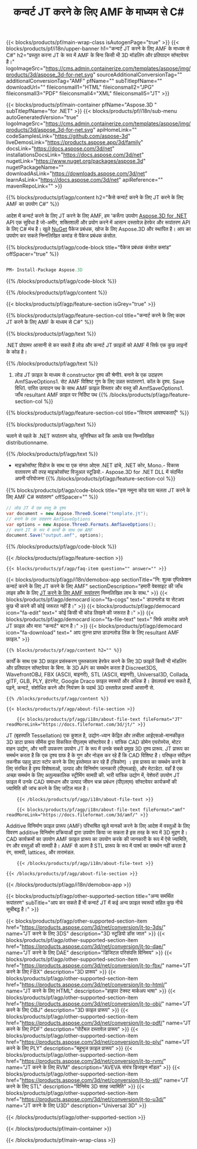 ﻿---
title: कन्वर्ट JT करने के लिए AMF के माध्यम से C# 
weight: 190
url: /hi/net/conversion/jt-to-amf/ 
description: नमूना कोड के लिए JT करने के लिए AMF C# रूपांतरण है। उपयोग API उदाहरण कोड बैच के लिए JT फ़ाइलों को AMF भीतर रूपांतरण वीबी .NET, एएसपी .NET या किसी भी .NET आधारित आवेदन है।
---
{{< blocks/products/pf/main-wrap-class isAutogenPage="true" >}}
{{< blocks/products/pf/i18n/upper-banner h1="कन्वर्ट JT करने के लिए AMF के माध्यम से C#" h2="प्रस्तुत करना JT के रूप में AMF के बिना किसी भी 3D मॉडलिंग और प्रतिपादन सॉफ्टवेयर है।" logoImageSrc="https://cms.admin.containerize.com/templates/aspose/img/products/3d/aspose_3d-for-net.svg" sourceAdditionalConversionTag="" additionalConversionTag="AMF" pfName="" subTitlepfName="" downloadUrl="" fileiconsmall1="HTML" fileiconsmall2="JPG" fileiconsmall3="PDF" fileiconsmall4="XML" fileiconsmall5="JT" >}}

{{< blocks/products/pf/main-container pfName="Aspose.3D " subTitlepfName="for .NET" >}}
{{< blocks/products/pf/i18n/sub-menu autoGeneratedVersion="true" logoImageSrc="https://cms.admin.containerize.com/templates/aspose/img/products/3d/aspose_3d-for-net.svg" apiHomeLink="" codeSamplesLink="https://github.com/aspose-3d" liveDemosLink="https://products.aspose.app/3d/family" docsLink="https://docs.aspose.com/3d/net" installationsDocsLink="https://docs.aspose.com/3d/net" nugetLink="https://www.nuget.org/packages/aspose.3d" nugetPackageName="" downloadAsLink="https://downloads.aspose.com/3d/net" learnAsLink="https://docs.aspose.com/3d/net" apiReference="" mavenRepoLink="" >}}

{{% blocks/products/pf/agp/content h2="कैसे कन्वर्ट करने के लिए JT करने के लिए AMF का उपयोग C#" %}}

 आदेश में कन्वर्ट करने के लिए JT करने के लिए AMF, हम 'करूँगा उपयोग
 [Aspose.3D for .NET](https://products.aspose.com/3d/net) 
 API एक सुविधा है जो-अमीर, शक्तिशाली और प्रयोग करने में आसान दस्तावेज़ हेरफेर और रूपांतरण API के लिए C# मंच है। खुले
 [NuGet](https://www.nuget.org/packages/aspose.3d) 
 पैकेज प्रबंधक, खोज के लिए
 Aspose.3D 
 और स्थापित है। आप का उपयोग कर सकते निम्नलिखित कमांड से पैकेज प्रबंधक कंसोल.

{{% blocks/products/pf/agp/code-block title="पैकेज प्रबंधक कंसोल कमांड" offSpacer="true" %}}

```cs

PM> Install-Package Aspose.3D


```

{{% /blocks/products/pf/agp/code-block %}}

{{% /blocks/products/pf/agp/content %}}

{{< blocks/products/pf/agp/feature-section isGrey="true" >}}

{{% blocks/products/pf/agp/feature-section-col title="कन्वर्ट करने के लिए कदम JT करने के लिए AMF के माध्यम से C#" %}}

{{% blocks/products/pf/agp/text %}}

 .NET प्रोग्रामर आसानी से कर सकते हैं लोड और कन्वर्ट JT फ़ाइलों को AMF में सिर्फ एक कुछ लाइनों के कोड है।

{{% /blocks/products/pf/agp/text %}}

1. लोड JT फ़ाइल के माध्यम से constructor दृश्य की श्रेणी1. बनाने के एक उदाहरण AmfSaveOptions1. सेट AMF विशिष्ट गुण के लिए उन्नत रूपांतरण1. कॉल के दृश्य. Save विधि1. पारित उत्पादन पथ के साथ AMF फ़ाइल विस्तार और वस्तु की AmfSaveOptions1. जाँच resultant AMF फ़ाइल पर निर्दिष्ट पथ
{{% /blocks/products/pf/agp/feature-section-col %}}

{{% blocks/products/pf/agp/feature-section-col title="सिस्टम आवश्यकताएँ" %}}

{{% blocks/products/pf/agp/text %}}

 चलाने से पहले के .NET रूपांतरण कोड, सुनिश्चित करें कि आपके पास निम्नलिखित distributionname.

{{% /blocks/products/pf/agp/text %}}

- माइक्रोसॉफ्ट विंडोज के साथ या एक संगत ओएस .NET ढांचे, .NET कोर, Mono.- विकास वातावरण की तरह माइक्रोसॉफ्ट विजुअल स्टूडियो.- Aspose.3D for .NET DLL में संदर्भित अपनी परियोजना
{{% /blocks/products/pf/agp/feature-section-col %}}

{{% blocks/products/pf/agp/code-block title="इस नमूना कोड पता चलता JT करने के लिए AMF C# रूपांतरण" offSpacer="" %}}

```cs
// लोड JT में एक वस्तु के दृश्य 
var document = new Aspose.ThreeD.Scene("template.jt");
// बनाने के एक उदाहरण AmfSaveOptions 
var options = new Aspose.ThreeD.Formats.AmfSaveOptions();
// बचाने JT के रूप में कार्यों के साथ एक AMF 
document.Save("output.amf", options); 


```

{{% /blocks/products/pf/agp/code-block %}}

{{< /blocks/products/pf/agp/feature-section >}}

    {{< blocks/products/pf/agp/faq-item question="" answer="" >}}
 

<!-- aboutfile Starts -->

{{< blocks/products/pf/agp/i18n/demobox-app sectionTitle="नि: शुल्क एप्लिकेशन कन्वर्ट करने के लिए JT करने के लिए AMF" sectionDescription="हमारी वेबसाइट की जाँच लाइव क़ौम के लिए [JT करने के लिए AMF रूपांतरण](https://products.aspose.app/3d/conversion/jt-to-amf) निम्नलिखित लाभ के साथ." >}}
        {{< blocks/products/pf/agp/democard icon="fa-cogs" text=" डाउनलोड या सेटअप कुछ भी करने की कोई जरूरत नहीं है।" >}}
        {{< blocks/products/pf/agp/democard icon="fa-edit" text=" कोई किसी भी कोड लिखने की जरूरत है।" >}}
        {{< blocks/products/pf/agp/democard icon="fa-file-text" text=" सिर्फ अपलोड अपने JT फ़ाइल और मारा \"कन्वर्ट\" बटन है।" >}}
        {{< blocks/products/pf/agp/democard icon="fa-download" text=" आप तुरन्त प्राप्त डाउनलोड लिंक के लिए resultant AMF फ़ाइल." >}}

    {{% blocks/products/pf/agp/content h2="" %}}

 कार्यों के साथ एक 3D फ़ाइल प्रसंस्करण पुस्तकालय हेरफेर करने के लिए 3D फ़ाइलें किसी भी मॉडलिंग और प्रतिपादन सॉफ्टवेयर के बिना. के 3D API का समर्थन करता है Discreet3DS, WavefrontOBJ, FBX (ASCII, बाइनरी), STL (ASCII, बाइनरी), Universal3D, Collada, glTF, GLB, PLY, इंटरनेट, Google Draco फ़ाइल स्वरूपों और अधिक है। डेवलपर्स बना सकते हैं, पढ़ने, कन्वर्ट, संशोधित करने और नियंत्रण के पदार्थ 3D दस्तावेज़ प्रारूपों आसानी से.



    {{% /blocks/products/pf/agp/content %}}

    {{< blocks/products/pf/agp/about-file-section >}}

        {{< blocks/products/pf/agp/i18n/about-file-text fileFormat="JT" readMoreLink="https://docs.fileformat.com/3d/jt/" >}}
JT (बृहस्पति Tessellation) एक कुशल है, उद्योग-ध्यान केंद्रित और लचीला आईएसओ-मानकीकृत 3D डाटा प्रारूप सीमेंस द्वारा विकसित पीएलएम सॉफ्टवेयर है। यांत्रिक CAD डोमेन एयरोस्पेस, मोटर वाहन उद्योग, और भारी उपकरण उपयोग JT के रूप में उनके सबसे प्रमुख 3D दृश्य प्रारूप. JT प्रारूप का समर्थन करता है कि एक दृश्य ग्राफ है के गुण और नोड्स कर रहे हैं कि CAD विशिष्ट है। परिष्कृत संपीड़न तकनीक पहलू डाटा स्टोर करने के लिए इस्तेमाल कर रहे हैं (त्रिकोण) । इस प्रारूप का समर्थन करने के लिए संरचित है दृश्य विशेषताओं, उत्पाद और विनिर्माण जानकारी (पीएमआई), और मेटाडेटा. वहाँ है एक अच्छा समर्थन के लिए अतुल्यकालिक स्ट्रीमिंग सामग्री की. भारी यांत्रिक उद्योग में, पेशेवरों उपयोग JT फ़ाइल में उनके CAD समाधान और उत्पाद जीवन चक्र प्रबंधन (पीएलएम) सॉफ्टवेयर कार्यक्रमों की ज्यामिति की जांच करने के लिए जटिल माल है।

        {{< /blocks/products/pf/agp/i18n/about-file-text >}}

        {{< blocks/products/pf/agp/i18n/about-file-text fileFormat="amf" readMoreLink="https://docs.fileformat.com/3d/amf/" >}}
Additive विनिर्माण फ़ाइल प्रारूप (AMF) परिभाषित खुले मानकों करने के लिए आदेश में वस्तुओं के लिए विवरण additive विनिर्माण प्रक्रियाओं द्वारा उपयोग किया जा सकता है इस तरह के रूप में 3D मुद्रण है। CAD कार्यक्रमों का उपयोग AMF फ़ाइल प्रारूप का उपयोग करके की जानकारी के रूप में ऐसे ज्यामिति, रंग और वस्तुओं की सामग्री है। AMF से अलग है STL प्रारूप के रूप में पार्श्व का समर्थन नहीं करता है रंग, सामग्री, lattices, और तारामंडल.

        {{< /blocks/products/pf/agp/i18n/about-file-text >}}

    {{< /blocks/products/pf/agp/about-file-section >}}

{{< /blocks/products/pf/agp/i18n/demobox-app >}}

<!-- aboutfile Ends -->

{{< blocks/products/pf/agp/other-supported-section title="अन्य समर्थित रूपांतरण" subTitle="आप कर सकते हैं भी कन्वर्ट JT में कई अन्य फ़ाइल स्वरूपों सहित कुछ नीचे सूचीबद्ध है।" >}}

{{< blocks/products/pf/agp/other-supported-section-item href="https://products.aspose.com/3d/net/conversion/jt-to-3ds/" name="JT करने के लिए 3DS" description="3D स्टूडियो डॉस जाल" >}}
{{< blocks/products/pf/agp/other-supported-section-item href="https://products.aspose.com/3d/net/conversion/jt-to-dae/" name="JT करने के लिए DAE" description="डिजिटल परिसंपत्ति विनिमय" >}}
{{< blocks/products/pf/agp/other-supported-section-item href="https://products.aspose.com/3d/net/conversion/jt-to-fbx/" name="JT करने के लिए FBX" description="3D प्रारूप" >}}
{{< blocks/products/pf/agp/other-supported-section-item href="https://products.aspose.com/3d/net/conversion/jt-to-html/" name="JT करने के लिए HTML" description="हाइपर टेक्स्ट मार्कअप भाषा" >}}
{{< blocks/products/pf/agp/other-supported-section-item href="https://products.aspose.com/3d/net/conversion/jt-to-obj/" name="JT करने के लिए OBJ" description="3D फ़ाइल प्रारूप" >}}
{{< blocks/products/pf/agp/other-supported-section-item href="https://products.aspose.com/3d/net/conversion/jt-to-pdf/" name="JT करने के लिए PDF" description="पोर्टेबल दस्तावेज़ प्रारूप" >}}
{{< blocks/products/pf/agp/other-supported-section-item href="https://products.aspose.com/3d/net/conversion/jt-to-ply/" name="JT करने के लिए PLY" description="बहुभुज फ़ाइल प्रारूप" >}}
{{< blocks/products/pf/agp/other-supported-section-item href="https://products.aspose.com/3d/net/conversion/jt-to-rvm/" name="JT करने के लिए RVM" description="AVEVA संयंत्र डिजाइन मॉडल" >}}
{{< blocks/products/pf/agp/other-supported-section-item href="https://products.aspose.com/3d/net/conversion/jt-to-stl/" name="JT करने के लिए STL" description="विनिमेय 3D सतह ज्यामिति" >}}
{{< blocks/products/pf/agp/other-supported-section-item href="https://products.aspose.com/3d/net/conversion/jt-to-u3d/" name="JT करने के लिए U3D" description="Universal 3D" >}}

{{< /blocks/products/pf/agp/other-supported-section >}}

{{< /blocks/products/pf/main-container >}}
    
{{< /blocks/products/pf/main-wrap-class >}}